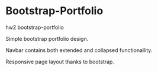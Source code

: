 # Bootstrap-Portfolio
hw2 bootstrap-portfolio

Simple bootstrap portfolio design.

Navbar contains both extended and collapsed functionallity.

Responsive page layout thanks to bootstrap.

